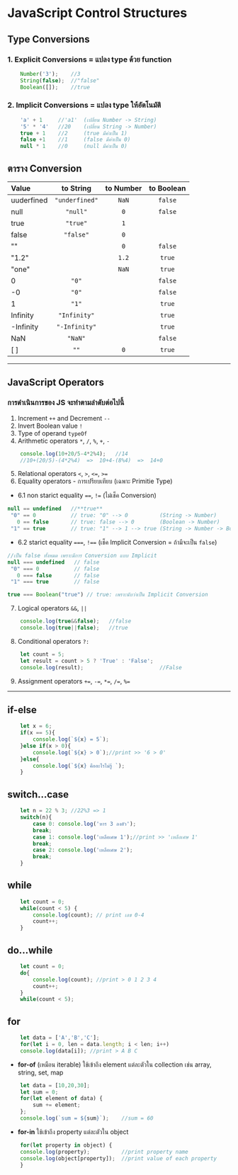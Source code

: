 # JavaScript Control Structures
## Type Conversions
### 1. Explicit Conversions = แปลง type ด้วย function
```JavaScript
    Number('3');    //3
    String(false);  //"false"
    Boolean([]);    //true
```
### 2. Implicit Conversions = แปลง type ให้อัตโนมัติ
```JavaScript
    'a' + 1     //'a1'  (เปลี่ยน Number -> String)
    '5' * '4'   //20    (เปลี่ยน String -> Number)
    true + 1    //2     (true มีค่าเป็น 1)
    false +1    //1     (false มีค่าเป็น 0)
    null * 1    //0     (null มีค่าเป็น 0)
```
## ตาราง Conversion
| Value     | to String    | to Number | to Boolean   |
|:----------|:------------:|:---------:|:-----------: |
|uuderfined |`"underfined"`|`NaN`      |`false`       |
|null       |`"null"`      |`0`        |`false`       |
|true       |`"true"`      |`1`        |              |   
|false      |`"false"`     |`0`        |              | 
|""         |              |`0`        |`false`       |
|"1.2"      |              |`1.2`      |`true`        |   
|"one"      |              |`NaN`      |`true`        | 
|0          |`"0"`         |           |`false`       |
|-0         |`"0"`         |           |`false`       |
|1          |`"1"`         |           |`true`        |
|Infinity   |`"Infinity"`  |           |`true`        |
|-Infinity  |`"-Infinity"` |           |`true`        |
|NaN        |`"NaN"`       |           |`false`       |
|[ ]        |`""`          |`0`        |`true`        |
-----
## JavaScript Operators 
### การดำเนินการของ JS จะทำตามลำดับต่อไปนี้
1. Increment `++` and Decrement `--`
2. Invert Boolean value `!`
3. Type of operand `typeOf`
4. Arithmetic operators `*`, `/`, `%`, `+`, `-`
```JavaScript
    console.log(10+20/5-4*2%4);   //14
    //10+(20/5)-(4*2%4)  =>  10+4-(8%4)  =>  14+0           
```
5. Relational operators `<`, `>`, `<=`, `>=`
6. Equality operators - การเปรียบเทียบ (เฉพาะ Primitie Type)
 * 6.1 non starict equality `==`, `!=` (ไม่เช็ค Conversion)
```JavaScript
null == undefined   //**true**
 "0" == 0           // true: "0" --> 0          (String -> Number)
   0 == false       // true: false --> 0        (Boolean -> Number)
 "1" == true        // true: "1" --> 1 --> true (String -> Number -> Boolean)
```
 * 6.2 starict equality `===`, `!==` (เช็ค Implicit Conversion = ถ้ามีจะเป็น `false`)
```JavaScript
//เป็น false ทั้งหมด เพราะมีการ Conversion แบบ Implicit
null === undefined   // false
 "0" === 0           // false
   0 === false       // false
 "1" === true        // false 

true === Boolean("true") // true: เพราะนับว่าเป็น Implicit Conversion
```
7. Logical operators `&&`, `||`
```JavaScript
    console.log(true&&false);   //false
    console.log(true||false);   //true                 
```
8. Conditional operators `?:`
```JavaScript
    let count = 5;
    let result = count > 5 ? 'True' : 'False';      
    console.log(result);                        //False
```
9. Assignment operators `+=`, `-=`, `*=`, `/=`, `%=`

----
## if-else
```JavaScript
    let x = 6;
    if(x == 5){
        console.log(`${x} = 5`);    
    }else if(x > 0){
        console.log(`${x} > 0`);//print >> '6 > 0'
    }else{
        console.log(`${x} คืออะไรไม่รู้ `);
    }
```
## switch...case
```JavaScript
    let n = 22 % 3; //22%3 => 1
    switch(n){
        case 0: console.log('หาร 3 ลงตัว'); 
        break;
        case 1: console.log('เหลือเศษ 1');//print >> 'เหลือเศษ 1'
        break;
        case 2: console.log('เหลือเศษ 2');
        break;
    }
```
## while
```JavaScript
    let count = 0;
    while(count < 5) {
        console.log(count); // print เลข 0-4
        count++;
    }
```
## do...while
```JavaScript
    let count = 0;
    do{
        console.log(count); //print > 0 1 2 3 4
        count++;
    }
    while(count < 5);
```
## for
```JavaScript
    let data = ['A','B','C'];
    for(let i = 0, len = data.length; i < len; i++)
    console.log(data[i]); //print > A B C
```
* **for-of** (เหมือน iterable) ใช้เข้าถึง element แต่ละตัวใน collection เช่น array, string, set, map
```JavaScript
    let data = [10,20,30];
    let sum = 0;
    for(let element of data) {
        sum += element;
    };
    console.log(`sum = ${sum}`);    //sum = 60
```
* **for-in** ใช้เข้าถึง property แต่ละตัวใน object
```JavaScript
    for(let property in object) {
    console.log(property);          //print property name
    console.log(object[property]);  //print value of each property
    }
```
